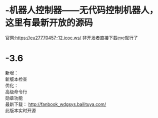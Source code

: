 # -机器人控制器——无代码控制机器人，这里有最新开放的源码  

官网:https://eu27770457-12.icoc.ws/
非开发者直接下载exe就行了
# -3.6
新增：  
新版本检查  
优化：  
高级命令行  
勋章功能  
最新下载： http://fanbook_wdgsys.bailituya.com/  
此版本实时开源  
